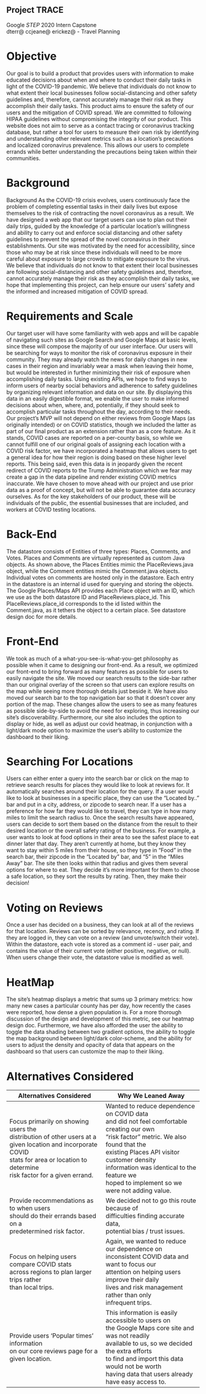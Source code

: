 ## Project TRACE
Google *STEP* 2020 Intern Capstone  
dterr@ ccjeane@ erickez@ - Travel Planning  

# Objective
Our goal is to build a product that provides users with information to make educated decisions about when and where to conduct their daily tasks in light of the COVID-19 pandemic. We believe that individuals do not know to what extent their local businesses follow social-distancing and other safety guidelines and, therefore, cannot accurately manage their risk as they accomplish their daily tasks. This product aims to ensure the safety of our users and the mitigation of COVID spread. We are committed to following HIPAA guidelines without compromising the integrity of our product. 
This website does not aim to serve as a contact tracing or coronavirus tracking database, but rather a tool for users to measure their own risk by identifying and understanding other relevant metrics such as a location’s precautions and localized coronavirus prevalence. This allows our users to complete errands while better understanding the precautions being taken within their communities.
# Background
Background
As the COVID-19 crisis evolves, users continuously face the problem of completing essential tasks in their daily lives but expose themselves to the risk of contracting the novel coronavirus as a result. 
We have designed a web app that our target users can use to plan out their daily trips, guided by the knowledge of a particular location’s willingness and ability to carry out and enforce social distancing and other safety guidelines to prevent the spread of the novel coronavirus in their establishments. Our site was motivated by the need for accessibility, since those who may be at risk since these individuals will need to be more careful about exposure to large crowds to mitigate exposure to the virus.
We believe that individuals do not know to that extent their local businesses are following social-distancing and other safety guidelines and, therefore, cannot accurately manage their risk as they accomplish their daily tasks, we hope that implementing this project, can help ensure our users’ safety and the informed and increased mitigation of COVID spread. 
# Requirements and Scale
Our target user will have some familiarity with web apps and will be capable of navigating such sites as Google Search and Google Maps at basic levels, since these will compose the majority of our user interface. Our users will be searching for ways to monitor the risk of coronavirus exposure in their community. They may already watch the news for daily changes in new cases in their region and invariably wear a mask when leaving their home, but would be interested in further minimizing their risk of exposure when accomplishing daily tasks.
Using existing APIs, we hope to find ways to inform users of nearby social behaviors and adherence to safety guidelines by organizing relevant information and data on our site. By displaying this data in an easily digestible format, we enable the user to make informed decisions about when, where, and, potentially, if they should seek to accomplish particular tasks throughout the day, according to their needs.
Our project’s MVP will not depend on either reviews from Google Maps (as originally intended) or on COVID statistics, though we included the latter as part of our final product as an extension rather than as a core feature. 
As it stands, COVID cases are reported on a per-county basis, so while we cannot fulfill one of our original goals of assigning each location with a COVID risk factor, we have incorporated a heatmap that allows users to get a general idea for how their region is doing based on these higher level reports. This being said, even this data is in jeopardy given the recent redirect of COVID reports to the Trump Administration which we fear may create a gap in the data pipeline and render existing COVID metrics inaccurate. We have chosen to move ahead with our project and use prior data as a proof of concept, but will not be able to guarantee data accuracy ourselves.
As for the key stakeholders of our product, these will be individuals of the public, the essential businesses that are included, and workers at COVID testing locations.
# Back-End
The datastore consists of Entities of three types: Places, Comments, and Votes. Places and Comments are virtually represented as custom Java objects. As shown above, the Places Entities mimic the PlaceReviews.java object, while the Comment entities mimic the Comment.java objects. Individual votes on comments are hosted only in the datastore. Each entry in the datastore is an internal id used for querying and storing the objects. The Google Places/Maps API provides each Place object with an ID, which we use as the both datastore ID and PlaceReviews.place_id. This PlaceReviews.place_id corresponds to the id listed within the Comment.java, as it tethers the object to a certain place. See datastore design doc for more details.
# Front-End
We took as much of a what-you-see-is-what-you-get philosophy as possible when it came to designing our front-end. As a result, we optimized our front-end to bring forward as many features as possible for users to easily navigate the site. We moved our search results to the side-bar rather than our original overlay of the screen so that users can explore results on the map while seeing more thorough details just beside it. We have also moved our search bar to the top navigation bar so that it doesn’t cover any portion of the map. These changes allow the users to see as many features as possible side-by-side to avoid the need for exploring, thus increasing our site’s discoverability. Furthermore, our site also includes the option to display or hide, as well as adjust our covid heatmap, in conjunction with a light/dark mode option to maximize the user’s ability to customize the dashboard to their liking.
# Searching For Locations
Users can either enter a query into the search bar or click on the map to retrieve search results for places they would like to look at reviews for. It automatically searches around their location for the query. If a user would like to look at businesses in a specific place, they can use the “Located by..” bar and put in a city, address, or zipcode to search near. If a user has a preference for how far they would like to travel, they can type in how many miles to limit the search radius to. Once the search results have appeared, users can decide to sort them based on the distance from the result to their desired location or the overall safety rating of the business. 
For example, a user wants to look at food options in their area to see the safest place to eat dinner later that day. They aren’t currently at home, but they know they want to stay within 5 miles from their house, so they type in “Food” in the search bar, their zipcode in the “Located by” bar, and “5” in the “Miles Away” bar. The site then looks within that radius and gives them several options for where to eat. They decide it’s more important for them to choose a safe location, so they sort the results by rating. Then, they make their decision!
# Voting on Reviews
 Once a user has decided on a business, they can look at all of the reviews for that location. Reviews can be sorted by relevance, recency, and rating. If they are logged in, they can vote on a review (and unvote/switch their vote). 
	Within the datastore, each vote is stored as a comment id - user pair, and contains the value of their current vote (either positive, negative, or null). When users change their vote, the datastore value is modified as well. 
# HeatMap
The site’s heatmap displays a metric that sums up 3 primary metrics: how many new cases a particular county has per day, how recently the cases were reported, how dense a given population is.
For a more thorough discussion of the design and development of this metric, see our heatmap design doc.
Furthermore, we have also afforded the user the ability to toggle the data shading between two gradient options, the ability to toggle the map background between light/dark color-scheme, and the ability for users to adjust the density and opacity of data that appears on the dashboard so that users can customize the map to their liking.
# Alternatives Considered
| Alternatives Considered                                                                                                                                                                            | Why We Leaned Away                                                                                                                                                                                                                                                                                |
|----------------------------------------------------------------------------------------------------------------------------------------------------------------------------------------------------|---------------------------------------------------------------------------------------------------------------------------------------------------------------------------------------------------------------------------------------------------------------------------------------------------|
| Focus primarily on showing users the <br>distribution of other users at a <br>given location and incorporate COVID <br>stats for area or location to determine <br>risk factor for a given errand. | Wanted to reduce dependence on COVID data <br>and did not feel comfortable creating our own<br> “risk factor” metric. We also found that the <br>existing Places API visitor customer density <br>information was identical to the feature we <br>hoped to implement so we were not adding value. |
| Provide recommendations as to when users <br>should do their errands based on a <br>predetermined risk factor.                                                                                     | We decided not to go this route because of <br>difficulties finding accurate data, <br>potential bias / trust issues.                                                                                                                                                                             |
| Focus on helping users compare COVID stats <br>across regions to plan larger trips rather <br>than local trips.                                                                                    | Again, we wanted to reduce our dependence on <br>inconsistent COVID data and want to focus our <br>attention on helping users improve their daily <br>lives and risk management rather than only <br>infrequent trips.                                                                            |
| Provide users ‘Popular times’ information <br>on our core reviews page for a given location.                                                                                                       | This information is easily accessible to users on <br>the Google Maps core site and was not readily <br>available to us, so we decided the extra efforts <br>to find and import this data would not be worth <br>having data that users already have easy access to.                              |

